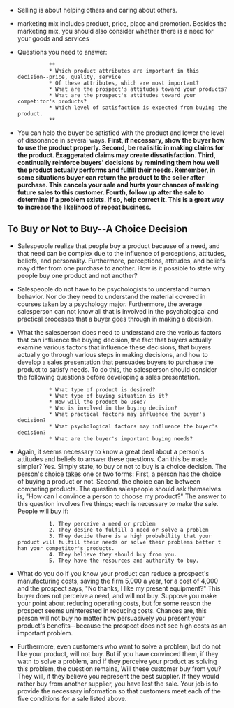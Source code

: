 * Selling is about helping others and caring about others.
* marketing mix includes product, price, place and promotion. Besides the marketing mix, you should also consider whether there is a need for your goods and services


* Questions you need to answer:

                **
                * Which product attributes are important in this decision--price, quality, service
                * Of these attributes, which are most important?
                * What are the prospect's attitudes toward your products?
                * What are the prospect's attitudes toward your competitor's products?
                * Which level of satisfaction is expected from buying the product.
                **


* You can help the buyer be satisfied with the product and lower the level of dissonance in several ways. **First, if necessary, show the buyer how to use the product properly. Second, be realisitic in making claims for the product. Exaggerated claims may create dissatisfaction. Third, continually reinforce buyers' decisions by reminding them how well the product actually performs and fulfill their needs. Remember, in some situations buyer can return the product to the seller after purchase. This cancels your sale and hurts your chances of making future sales to this customer. Fourth, follow up after the sale to determine if a problem exists. If so, help correct it. This is a great way to increase the likelihood of repeat business.**

## To Buy or Not to Buy--A Choice Decision
* Salespeople realize that people buy a product because of a need, and that need can be complex due to the influence of perceptions, attitudes, beliefs, and personality. Furthermore, perceptions, attitudes, and beliefs may differ from one purchase to another. How is it possible to state why people buy one product and not another?
* Salespeople do not have to be psychologists to understand human behavior. Nor do they need to understand the material covered in courses taken by a psychology major. Furthermore, the average salesperson can not know all that is involved in the psychological and practical processes that a buyer goes through in making a decision.
* What the salesperson does need to understand are the various factors that can influence the buying decision, the fact that buyers actually examine various factors that influence these decisions, that buyers actually go through various steps in making decisions, and how to develop a sales presentation that persuades buyers to purchase the product to satisfy needs. To do this, the salesperson should consider the following questions before developing a sales presentation.

                * What type of product is desired?
                * What type of buying situation is it?
                * How will the product be used?
                * Who is involved in the buying decision?
                * What practical factors may influence the buyer's decision?
                * What psychological factors may influence the buyer's decision?
                * What are the buyer's important buying needs?

* Again, it seems necessary to know a great deal about a person's attitudes and beliefs to answer these questions. Can this be made simpler? Yes. Simply state, to buy or not to buy is a choice decision. The person's choice takes one or two forms: First, a person has the choice of buying a product or not. Second, the choice can be between competing products. The question salespeople should ask themselves is, "How can I convince a person to choose my product?" The answer to this question involves five things; each is necessary to make the sale. People will buy if:

                1. They perceive a need or problem
                2. They desire to fulfill a need or solve a problem
                3. They decide there is a high probability that your product will fulfill their needs or solve their problems better t han your competitor's products.
                4. They believe they should buy from you.
                5. They have the resources and authority to buy.

* What do you do if you know your product can reduce a prospect's manufacturing costs, saving the firm 5,000 a year, for a cost of 4,000 and the prospect says, "No thanks, I like my present equipment?" This buyer does not perceive a need, and will not buy. Suppose you make your point about reducing operating costs, but for some reason the prospect seems uninterested in reducing costs. Chances are, this person will not buy no matter how persuasively you present your product's benefits--because the prospect does not see high costs as an important problem.
* Furthermore, even customers who want to solve a problem, but do not like your product, will not buy. But if you have convinced them, if they watn to solve a problem, and if they perceive your product as solving this problem, the question remains, Will these customer buy from you? They will, if they believe you represent the best supplier. If they would rather buy from another supplier, you have lost the sale. Your job is to provide the necessary information so that customers meet each of the five conditions for a sale listed above.
